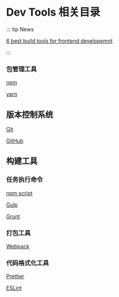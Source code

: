 # Dev Tools 相关目录

::: tip News

[6 best build tools for frontend developemnt](https://www.developerdrive.com/best-build-tools-frontend-development/)

:::

### 包管理工具

[npm](./PackageManagers/npm.md)

[yarn](./PackageManagers/yarn.md)

## 版本控制系统

[Git]()

[GitHub]()

## 构建工具

### 任务执行命令

[npm script]()

[Gulp](./TaskRunners/Gulp.md)

[Grunt]()

### 打包工具

[Webpack]()

### 代码格式化工具

[Prettier]()

[ESLint]()
